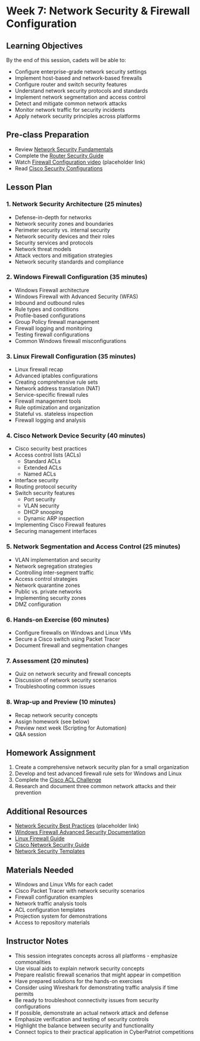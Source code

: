 # Week 7: Network Security & Firewall Configuration

## Learning Objectives
By the end of this session, cadets will be able to:
- Configure enterprise-grade network security settings
- Implement host-based and network-based firewalls
- Configure router and switch security features
- Understand network security protocols and standards
- Implement network segmentation and access control
- Detect and mitigate common network attacks
- Monitor network traffic for security incidents
- Apply network security principles across platforms

## Pre-class Preparation
- Review [Network Security Fundamentals](../../Resources/Network_Security_Fundamentals.md)
- Complete the [Router Security Guide](../../Cisco/Guides/Intermediate/Router_Security.md)
- Watch [Firewall Configuration video](https://www.youtube.com/watch?v=example) (placeholder link)
- Read [Cisco Security Configurations](../../Cisco/Guides/Basic/Security_Configuration_Guide.md)

## Lesson Plan

### 1. Network Security Architecture (25 minutes)
- Defense-in-depth for networks
- Network security zones and boundaries
- Perimeter security vs. internal security
- Network security devices and their roles
- Security services and protocols
- Network threat models
- Attack vectors and mitigation strategies
- Network security standards and compliance

### 2. Windows Firewall Configuration (35 minutes)
- Windows Firewall architecture
- Windows Firewall with Advanced Security (WFAS)
- Inbound and outbound rules
- Rule types and conditions
- Profile-based configurations
- Group Policy firewall management
- Firewall logging and monitoring
- Testing firewall configurations
- Common Windows firewall misconfigurations

### 3. Linux Firewall Configuration (35 minutes)
- Linux firewall recap
- Advanced iptables configurations
- Creating comprehensive rule sets
- Network address translation (NAT)
- Service-specific firewall rules
- Firewall management tools
- Rule optimization and organization
- Stateful vs. stateless inspection
- Firewall logging and analysis

### 4. Cisco Network Device Security (40 minutes)
- Cisco security best practices
- Access control lists (ACLs)
  - Standard ACLs
  - Extended ACLs
  - Named ACLs
- Interface security
- Routing protocol security
- Switch security features
  - Port security
  - VLAN security
  - DHCP snooping
  - Dynamic ARP inspection
- Implementing Cisco Firewall features
- Securing management interfaces

### 5. Network Segmentation and Access Control (25 minutes)
- VLAN implementation and security
- Network segregation strategies
- Controlling inter-segment traffic
- Access control strategies
- Network quarantine zones
- Public vs. private networks
- Implementing security zones
- DMZ configuration

### 6. Hands-on Exercise (60 minutes)
- Configure firewalls on Windows and Linux VMs
- Secure a Cisco switch using Packet Tracer
- Document firewall and segmentation changes

### 7. Assessment (20 minutes)
- Quiz on network security and firewall concepts
- Discussion of network security scenarios
- Troubleshooting common issues

### 8. Wrap-up and Preview (10 minutes)
- Recap network security concepts
- Assign homework (see below)
- Preview next week (Scripting for Automation)
- Q&A session

## Homework Assignment
1. Create a comprehensive network security plan for a small organization
2. Develop and test advanced firewall rule sets for Windows and Linux
3. Complete the [Cisco ACL Challenge](../../Cisco/PacketTracer/Scenarios/ACL_Challenge.pkt)
4. Research and document three common network attacks and their prevention

## Additional Resources
- [Network Security Best Practices](https://example.com/network-security) (placeholder link)
- [Windows Firewall Advanced Security Documentation](https://docs.microsoft.com/en-us/windows/security/threat-protection/windows-firewall/windows-firewall-with-advanced-security)
- [Linux Firewall Guide](https://wiki.archlinux.org/title/Iptables)
- [Cisco Network Security Guide](https://www.cisco.com/c/en/us/td/docs/ios-xml/ios/sec_data_acl/configuration/15-mt/sec-data-acl-15-mt-book.html)
- [Network Security Templates](../../Resources/Network_Security_Templates/)

## Materials Needed
- Windows and Linux VMs for each cadet
- Cisco Packet Tracer with network security scenarios
- Firewall configuration examples
- Network traffic analysis tools
- ACL configuration templates
- Projection system for demonstrations
- Access to repository materials

## Instructor Notes
- This session integrates concepts across all platforms - emphasize commonalities
- Use visual aids to explain network security concepts
- Prepare realistic firewall scenarios that might appear in competition
- Have prepared solutions for the hands-on exercises
- Consider using Wireshark for demonstrating traffic analysis if time permits
- Be ready to troubleshoot connectivity issues from security configurations
- If possible, demonstrate an actual network attack and defense
- Emphasize verification and testing of security controls
- Highlight the balance between security and functionality
- Connect topics to their practical application in CyberPatriot competitions
